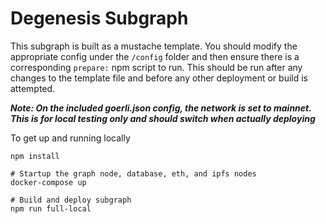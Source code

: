 # Degenesis Subgraph

This subgraph is built as a mustache template. You should modify the appropriate config under the `/config` folder and then
ensure there is a corresponding `prepare:` npm script to run. This should be run after any changes to the template file
and before any other deployment or build is attempted.

***Note: On the included goerli.json config, the network is set to mainnet. This is for local testing only and should switch
when actually deploying***


To get up and running locally 
```
npm install

# Startup the graph node, database, eth, and ipfs nodes
docker-compose up

# Build and deploy subgraph
npm run full-local
```

